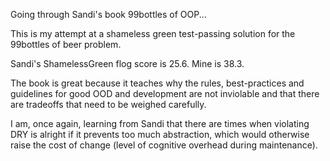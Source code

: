Going through Sandi's book 99bottles of OOP...

This is my attempt at a shameless green test-passing solution for the 99bottles of beer problem.

Sandi's ShamelessGreen flog score is 25.6.  Mine is 38.3.

The book is great because it teaches why the rules, best-practices and guidelines for good OOD and development are not inviolable and that there are tradeoffs that need to be weighed carefully.

I am, once again, learning from Sandi that there are times when violating DRY is alright if it prevents too much abstraction, which would otherwise raise the cost of change (level of cognitive overhead during maintenance).
